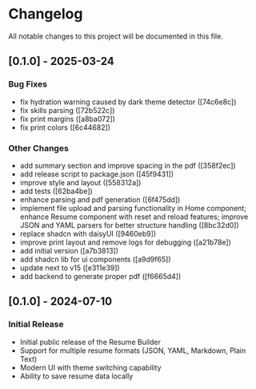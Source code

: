 # Changelog

All notable changes to this project will be documented in this file.

## [0.1.0] - 2025-03-24

### Bug Fixes

- fix hydration warning caused by dark theme detector ([74c6e8c])
- fix skills parsing ([72b522c])
- fix print margins ([a8ba072])
- fix print colors ([6c44682])

### Other Changes

- add summary section and improve spacing in the pdf ([358f2ec])
- add release script to package.json ([45f9431])
- improve style and layout ([558312a])
- add tests ([62ba4be])
- enhance parsing and pdf generation ([6f475dd])
- implement file upload and parsing functionality in Home component; enhance Resume component with reset and reload features; improve JSON and YAML parsers for better structure handling ([8bc32d0])
- replace shadcn with daisyUI ([9460eb9])
- improve print layout and remove logs for debugging ([a21b78e])
- add initial version ([a7b3813])
- add shadcn lib for ui components ([a9d9f65])
- update next to v15 ([e311e39])
- add backend to generate proper pdf ([f6665d4])

## [0.1.0] - 2024-07-10

### Initial Release

- Initial public release of the Resume Builder
- Support for multiple resume formats (JSON, YAML, Markdown, Plain Text)
- Modern UI with theme switching capability
- Ability to save resume data locally
